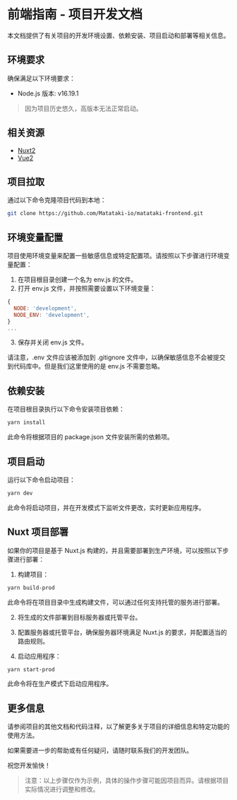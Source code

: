 # 前端指南 - 项目开发文档

本文档提供了有关项目的开发环境设置、依赖安装、项目启动和部署等相关信息。

## 环境要求

确保满足以下环境要求：

- Node.js 版本: v16.19.1

> 因为项目历史悠久，高版本无法正常启动。

## 相关资源

- [Nuxt2](https://v2.nuxt.com/)
- [Vue2](https://v2.vuejs.org/)

## 项目拉取

通过以下命令克隆项目代码到本地：

```bash
git clone https://github.com/Matataki-io/matataki-frontend.git
```

## 环境变量配置

项目使用环境变量来配置一些敏感信息或特定配置项。请按照以下步骤进行环境变量配置：

1. 在项目根目录创建一个名为 env.js 的文件。
2. 打开 env.js 文件，并按照需要设置以下环境变量：

```javascript
{
  NODE: 'development',
  NODE_ENV: 'development',
}
...
```

3. 保存并关闭 env.js 文件。

请注意，.env 文件应该被添加到 .gitignore 文件中，以确保敏感信息不会被提交到代码库中。但是我们这里使用的是 env.js 不需要忽略。

## 依赖安装

在项目根目录执行以下命令安装项目依赖：

```bash
yarn install
```

此命令将根据项目的 package.json 文件安装所需的依赖项。

## 项目启动

运行以下命令启动项目：

```bash
yarn dev
```

此命令将启动项目，并在开发模式下监听文件更改，实时更新应用程序。

## Nuxt 项目部署

如果你的项目是基于 Nuxt.js 构建的，并且需要部署到生产环境，可以按照以下步骤进行部署：

1. 构建项目：

```bash
yarn build-prod
```

此命令将在项目目录中生成构建文件，可以通过任何支持托管的服务进行部署。

2. 将生成的文件部署到目标服务器或托管平台。

3. 配置服务器或托管平台，确保服务器环境满足 Nuxt.js 的要求，并配置适当的路由规则。

4. 启动应用程序：

```bash
yarn start-prod
```

此命令将在生产模式下启动应用程序。

## 更多信息

请参阅项目的其他文档和代码注释，以了解更多关于项目的详细信息和特定功能的使用方法。

如果需要进一步的帮助或有任何疑问，请随时联系我们的开发团队。

祝您开发愉快！

> 注意：以上步骤仅作为示例，具体的操作步骤可能因项目而异。请根据项目实际情况进行调整和修改。
